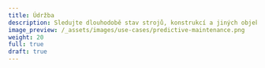 ```yaml
---
title: Údržba
description: Sledujte dlouhodobě stav strojů, konstrukcí a jiných objektů. Předejděte zastavení výroby, zřícení konstrukce a dalším problémům.
image_preview: /_assets/images/use-cases/predictive-maintenance.png
weight: 20
full: true
draft: true
---
```

